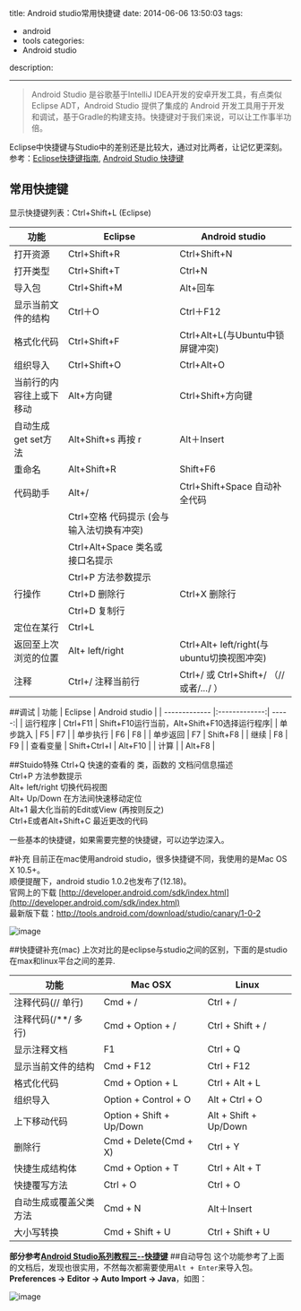 title: Android studio常用快捷键
date: 2014-06-06 13:50:03
tags:
- android
- tools
categories:
- Android studio

description:

---
> Android Studio 是谷歌基于IntelliJ IDEA开发的安卓开发工具，有点类似 Eclipse ADT，Android Studio 提供了集成的 Android 开发工具用于开发和调试，基于Gradle的构建支持。快捷键对于我们来说，可以让工作事半功倍。  

<!-- more -->

Eclipse中快捷键与Studio中的差别还是比较大，通过对比两者，让记忆更深刻。  
参考：[Eclipse快捷键指南](http://baike.baidu.com/view/2287016.htm),
[Android Studio 快捷键](http://www.eoeandroid.com/forum.php?mod=viewthread&tid=276107)
## 常用快捷键
显示快捷键列表：Ctrl+Shift+L (Eclipse)  

功能 | Eclipse | Android studio
----|------|----
打开资源 | Ctrl+Shift+R  | Ctrl+Shift+N
打开类型 | Ctrl+Shift+T  | Ctrl+N
导入包 | Ctrl+Shift+M  | Alt+回车
显示当前文件的结构 | Ctrl＋O  | Ctrl＋F12
格式化代码 | Ctrl+Shift+F  | Ctrl+Alt+L(与Ubuntu中锁屏键冲突)
组织导入 | Ctrl+Shift+O  | Ctrl+Alt+O
当前行的内容往上或下移动 | Alt+方向键  | Ctrl+Shift+方向键
自动生成get set方法 | Alt+Shift+s 再按 r  | Alt＋Insert
重命名 | Alt+Shift+R | Shift+F6
代码助手 | Alt+/  | Ctrl+Shift+Space 自动补全代码
||Ctrl+空格 代码提示 (会与输入法切换有冲突)
||Ctrl+Alt+Space 类名或接口名提示
||Ctrl+P 方法参数提示
行操作 | Ctrl+D 删除行 | Ctrl+X 删除行
||Ctrl+D 复制行
定位在某行 | Ctrl+L |
返回至上次浏览的位置 | Alt+ left/right   | Ctrl+Alt+ left/right(与ubuntu切换视图冲突)
注释 | Ctrl+/ 注释当前行  | Ctrl+/ 或 Ctrl+Shift+/ （// 或者/*...*/ ）

##调试
| 功能        | Eclipse          | Android studio  |
| ------------- |:-------------:| -----:|
| 运行程序     | Ctrl+F11 | Shift+F10运行当前，Alt+Shift+F10选择运行程序|
| 单步跳入     | F5      |   F7 |
| 单步执行 | F6      |    F8 |
| 单步返回     | F7      |   Shift+F8 |
| 继续 | F8      |    F9 |
| 查看变量      | Shift+Ctrl+I      |   Alt+F10 |
| 计算 |       |    Alt+F8 |

##Stuido特殊
Ctrl+Q    快速的查看的 类，函数的 文档问信息描述  
Ctrl+P 方法参数提示  
Alt+ left/right 切换代码视图  
Alt+ Up/Down 在方法间快速移动定位  
Alt+1 最大化当前的Edit或View (再按则反之)  
Ctrl+E或者Alt+Shift+C 最近更改的代码  

一些基本的快捷键，如果需要完整的快捷键，可以边学边深入。

#补充
目前正在mac使用android studio，很多快捷键不同，我使用的是Mac OS X 10.5+。  
顺便提醒下，android studio 1.0.2也发布了(12.18)。  
官网上的下载 [http://developer.android.com/sdk/index.html](http://developer.android.com/sdk/index.html)  
最新版下载：[http://tools.android.com/download/studio/canary/1-0-2
](http://tools.android.com/download/studio/canary/1-0-2
)

![image](http://pic.yupoo.com/yeungeek/Ejh26v9O/medish.jpg)

##快捷键补充(mac)
上次对比的是eclipse与studio之间的区别，下面的是studio在max和linux平台之间的差异.

功能 | Mac OSX | Linux
----|------|----
注释代码(// 单行) | Cmd + /  | Ctrl + /
注释代码(/**/ 多行) | Cmd + Option + /  | Ctrl + Shift + /
显示注释文档|F1|Ctrl + Q
显示当前文件的结构|Cmd + F12| Ctrl + F12
格式化代码|Cmd + Option + L|Ctrl + Alt + L
组织导入|Option + Control + O|Alt + Ctrl + O
上下移动代码|Option + Shift + Up/Down|Alt + Shift + Up/Down
删除行|Cmd + Delete(Cmd + X)|Ctrl + Y
快捷生成结构体|Cmd + Option + T	|Ctrl + Alt + T
快捷覆写方法|	Ctrl + O	|Ctrl + O
自动生成或覆盖父类方法|Cmd + N|Alt＋Insert
大小写转换	|Cmd + Shift + U	|Ctrl + Shift + U

**部分参考[Android Studio系列教程三--快捷键](http://stormzhang.com/devtools/2014/12/09/android-studio-tutorial3/)**
##自动导包
这个功能参考了上面的文档后，发现也很实用，不然每次都需要使用`Alt + Enter`来导入包。  
**Preferences -> Editor -> Auto Import -> Java**，如图：

![image](http://pic.yupoo.com/yeungeek/EjhcrkHo/medish.jpg)

